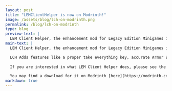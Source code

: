 ```yaml
---
layout: post
title: "LEMClientHelper is now on Modrinth!"
image: /assets/blog/lch-on-modrinth.png
permalink: /blog/lch-on-modrinth
type: blog
preview-text: | 
  LEM Client Helper, the enhancement mod for Legacy Edition Minigames is now available to download on Modrinth!
main-text: | 
  LEM Client Helper, the enhancement mod for Legacy Edition Minigames is now available to download on Modrinth!

  LCH Adds features like a proper take everything key, accurate Armor Bar, Accurate Small Inventory, and more!
  
  If you are interested in what LEM Client Helper does, please see the Modrinth page!

  You may find a download for it on Modrinth [here](https://modrinth.com/mod/lemclienthelper)!
markdown: true
---
```

